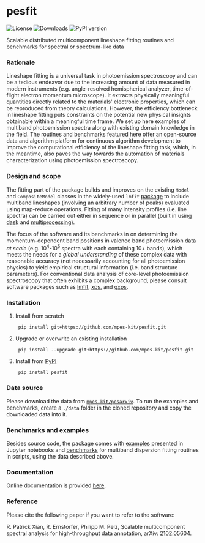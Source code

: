 # pesfit
![License](https://img.shields.io/github/license/mpes-kit/pesfit) ![Downloads](https://pepy.tech/badge/pesfit) ![PyPI version](https://img.shields.io/pypi/v/pesfit)

Scalable distributed multicomponent lineshape fitting routines and benchmarks for spectral or spectrum-like data

### Rationale

Lineshape fitting is a universal task in photoemission spectroscopy and can be a tedious endeavor due to the increasing amount of data measured in modern instruments (e.g. angle-resolved hemispherical analyzer, time-of-flight electron momentum microscope). It extracts physically meaningful quantities directly related to the materials' electronic properties, which can be reproduced from theory calculations. However, the efficiency bottleneck in lineshape fitting puts constraints on the potential new physical insights obtainable within a meaningful time frame. We set up here examples of multiband photoemission spectra along with existing domain knowledge in the field. The routines and benchmarks featured here offer an open-source data and algorithm platform for continuous algorithm development to improve the computational efficiency of the lineshape fitting task, which, in the meantime, also paves the way towards the automation of materials characterization using photoemission spectroscopy.

### Design and scope

The fitting part of the package builds and improves on the existing ``Model`` and ``CompositeModel`` classes in the widely-used ``lmfit`` [package](https://github.com/lmfit/lmfit-py/) to include multiband lineshapes (involving an arbitrary number of peaks) evaluated using map-reduce operations. Fitting of many intensity profiles (i.e. line spectra) can be carried out either in sequence or in parallel (built in using [dask](https://dask.org/) and [multiprocessing](https://docs.python.org/3/library/multiprocessing.html)).

The focus of the software and its benchmarks in on determining the momentum-dependent band positions in valence band photoemission data *at scale* (e.g. 10<sup>4</sup>-10<sup>5</sup> spectra with each containing 10+ bands), which meets the needs for a *global understanding* of these complex data with reasonable accuracy (not necessarily accounting for all photoemission physics) to yield empirical structural information (i.e. band structure parameters). For conventional data analysis of core-level photoemission spectroscopy that often exhibits a complex background, please consult software packages such as [lmfit](https://github.com/lmfit/lmfit-py/), [xps](https://gitlab.com/ddkn/xps), and [gxps](https://github.com/schachmett/gxps).

### Installation

1. Install from scratch
    <pre><code class="console"> pip install git+https://github.com/mpes-kit/pesfit.git </code></pre>

2. Upgrade or overwrite an existing installation
    <pre><code class="console"> pip install --upgrade git+https://github.com/mpes-kit/pesfit.git </code></pre>

3. Install from [PyPI](https://pypi.org/project/pesfit/)
    <pre><code class="console"> pip install pesfit </code></pre>

### Data source

Please download the data from [``mpes-kit/pesarxiv``](https://github.com/mpes-kit/pesarxiv). To run the examples and benchmarks, create a ``./data`` folder in the cloned repository and copy the downloaded data into it.

### Benchmarks and examples

Besides source code, the package comes with [examples](https://github.com/mpes-kit/pesfit/tree/master/examples) presented in Jupyter notebooks and [benchmarks](https://github.com/mpes-kit/pesfit/tree/master/benchmarks) for multiband dispersion fitting routines in scripts, using the data described above.

### Documentation

Online documentation is provided [here](https://mpes-kit.github.io/pesfit/).

### Reference

Please cite the following paper if you want to refer to the software:

R. Patrick Xian, R. Ernstorfer, Philipp M. Pelz, Scalable multicomponent spectral analysis for high-throughput data annotation, arXiv: [2102.05604](https://arxiv.org/abs/2102.05604).